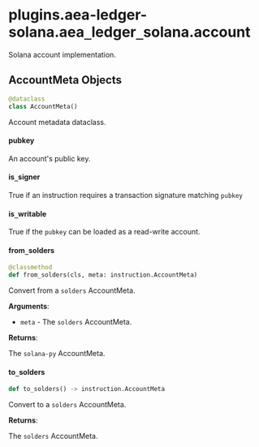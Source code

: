 <a id="plugins.aea-ledger-solana.aea_ledger_solana.account"></a>

# plugins.aea-ledger-solana.aea`_`ledger`_`solana.account

Solana account implementation.

<a id="plugins.aea-ledger-solana.aea_ledger_solana.account.AccountMeta"></a>

## AccountMeta Objects

```python
@dataclass
class AccountMeta()
```

Account metadata dataclass.

<a id="plugins.aea-ledger-solana.aea_ledger_solana.account.AccountMeta.pubkey"></a>

#### pubkey

An account's public key.

<a id="plugins.aea-ledger-solana.aea_ledger_solana.account.AccountMeta.is_signer"></a>

#### is`_`signer

True if an instruction requires a transaction signature matching `pubkey`

<a id="plugins.aea-ledger-solana.aea_ledger_solana.account.AccountMeta.is_writable"></a>

#### is`_`writable

True if the `pubkey` can be loaded as a read-write account.

<a id="plugins.aea-ledger-solana.aea_ledger_solana.account.AccountMeta.from_solders"></a>

#### from`_`solders

```python
@classmethod
def from_solders(cls, meta: instruction.AccountMeta)
```

Convert from a `solders` AccountMeta.

**Arguments**:

- `meta` - The `solders` AccountMeta.

**Returns**:

  The `solana-py` AccountMeta.

<a id="plugins.aea-ledger-solana.aea_ledger_solana.account.AccountMeta.to_solders"></a>

#### to`_`solders

```python
def to_solders() -> instruction.AccountMeta
```

Convert to a `solders` AccountMeta.

**Returns**:

  The `solders` AccountMeta.

